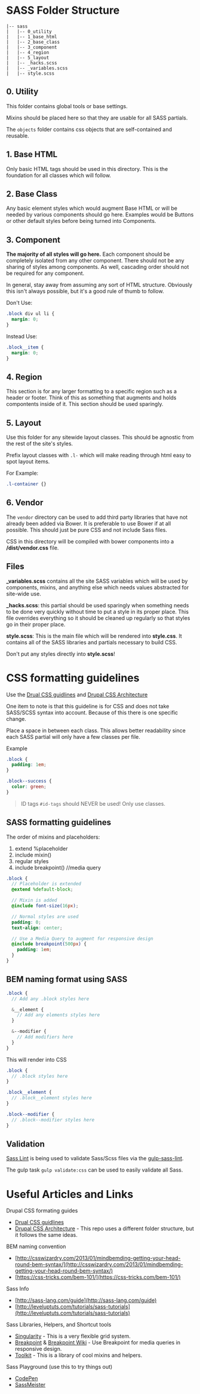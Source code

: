 # SASS Folder Structure

```
|-- sass
|   |-- 0_utility
|   |-- 1_base_html
|   |-- 2_base_class
|   |-- 3_component
|   |-- 4_region
|   |-- 5_layout
|   |-- _hacks.scss
|   |-- _variables.scss
|   |-- style.scss
```

## 0. Utility
This folder contains global tools or base settings.

Mixins should be placed here so that they are usable for all SASS partials.

The `objects` folder contains css objects that are self-contained and reusable.

## 1. Base HTML
Only basic HTML tags should be used in this directory. This is the foundation for all classes which will follow.

## 2. Base Class
Any basic element styles which would augment Base HTML or will be needed by various components should go here. Examples would be Buttons or other default styles before being turned into Components.

## 3. Component
**The majority of all styles will go here.** Each component should be completely isolated from any other component. There should not be any sharing of styles among components. As well, cascading order should not be required for any component.

In general, stay away from assuming any sort of HTML structure. Obviously this isn't always possible, but it's a good rule of thumb to follow.

Don't Use:
```scss
.block div ul li {
  margin: 0;
}
```
Instead Use:
```scss
.block__item {
  margin: 0;
}
```

## 4. Region
This section is for any larger formatting to a specific region such as a header or footer. Think of this as something that augments and holds compontents inside of it. This section should be used sparingly.

## 5. Layout
Use this folder for any sitewide layout classes. This should be agnostic from the rest of the site's styles.

Prefix layout classes with `.l-` which will make reading through html easy to spot layout items.

For Example:
```scss
.l-container {}
```

## 6. Vendor

The `vendor` directory can be used to add third party libraries that have not already been added via Bower. It is preferable to use Bower if at all possible. This should just be pure CSS and not include Sass files.

CSS in this directory will be compiled with bower components into a **/dist/vendor.css** file.


## Files
**_variables.scss** contains all the site SASS variables which will be used by components, mixins, and anything else which needs values abstracted for site-wide use.

**_hacks.scss**: this partial should be used sparingly when something needs to be done very quickly without time to put a style in its proper place. This file overrides everything so it should be cleaned up regularly so that styles go in their proper place.

**style.scss**: This is the main file which will be rendered into **style.css**. It contains all of the SASS libraries and partials necessary to build CSS.

Don't put any styles directly into **style.scss**!


# CSS formatting guidelines
Use the [Drual CSS guidlines](https://www.drupal.org/node/1887862) and [Drupal CSS Architecture](https://www.drupal.org/coding-standards/css/architecture)

One item to note is that this guideline is for CSS and does not take SASS/SCSS syntax into account. Because of this there is one specific change.

Place a space in between each class. This allows better readability since each SASS partial will only have a few classes per file.

Example
```scss
.block {
  padding: 1em;
}

.block--success {
  color: green;
}
```

> ID tags `#id-tags` should NEVER be used! Only use classes.

## SASS formatting guidelines
The order of mixins and placeholders:

1. extend %placeholder
2. include mixin()
3. regular styles
4. include breakpoint() //media query

```scss
.block {
  // Placeholder is extended
  @extend %default-block;

  // Mixin is added
  @include font-size(16px);

  // Normal styles are used
  padding: 0;
  text-align: center;

  // Use a Media Query to augment for responsive design
  @include breakpoint(500px) {
    padding: 1em;
  }
}
```

## BEM naming format using SASS
```scss
.block {
  // Add any .block styles here

  &__element {
    // Add any elements styles here
  }

  &--modifier {
    // Add modifiers here
  }
}
```

This will render into CSS
```scss
.block {
  // .block styles here
}

.block__element {
  // .block__element styles here
}

.block--modifier {
  // .block--modifier styles here
}
```

## Validation

[Sass Lint](https://github.com/sasstools/sass-lint) is being used to validate Sass/Scss files via the [gulp-sass-lint](https://www.npmjs.com/package/gulp-sass-lint).

The gulp task `gulp validate:css` can be used to easily validate all Sass.



# Useful Articles and Links
Drupal CSS formating guides

* [Drual CSS guidlines](https://www.drupal.org/node/1887862)
* [Drupal CSS Architecture](https://www.drupal.org/coding-standards/css/architecture) - This repo uses a different folder structure, but it follows the same ideas.

BEM naming convention

* [http://csswizardry.com/2013/01/mindbemding-getting-your-head-round-bem-syntax/](http://csswizardry.com/2013/01/mindbemding-getting-your-head-round-bem-syntax/)
* [https://css-tricks.com/bem-101/](https://css-tricks.com/bem-101/)

Sass Info

* [http://sass-lang.com/guide](http://sass-lang.com/guide)
* [http://leveluptuts.com/tutorials/sass-tutorials](http://leveluptuts.com/tutorials/sass-tutorials)

Sass Libraries, Helpers, and Shortcut tools

* [Singularity](https://github.com/at-import/Singularity/wiki) - This is a very flexible grid system.
* [Breakpoint](http://breakpoint-sass.com/) & [Breakpoint Wiki](https://github.com/at-import/breakpoint/wiki) - Use Breakpoint for media queries in responsive design.
* [Toolkit](https://github.com/at-import/toolkit) - This is a library of cool mixins and helpers.

Sass Playground (use this to try things out)

* [CodePen](http://codepen.io/pen/)
* [SassMeister](http://sassmeister.com/)
